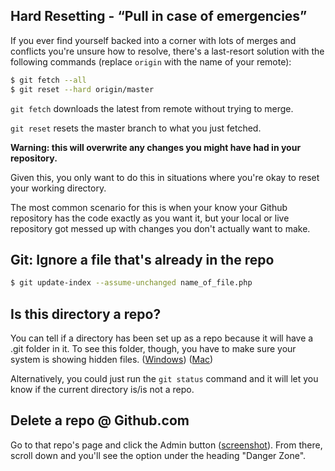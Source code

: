 ## Hard Resetting - &ldquo;Pull in case of emergencies&rdquo;

If you ever find yourself backed into a corner with lots of merges and conflicts you're unsure how to resolve, there's a last-resort solution with the following commands (replace `origin` with the name of your remote):

```bash
$ git fetch --all
$ git reset --hard origin/master
```
	
`git fetch` downloads the latest from remote without trying to merge. 

`git reset` resets the master branch to what you just fetched.

**Warning: this will overwrite any changes you might have had in your repository.** 

Given this, you only want to do this in situations where you're okay to reset your working directory.

The most common scenario for this is when your know your Github repository has the code exactly as you want it, but your local or live repository got messed up with changes you don't actually want to make.


## Git: Ignore a file that's already in the repo

```bash
$ git update-index --assume-unchanged name_of_file.php
```

## Is this directory a repo?
You can tell if a directory has been set up as a repo because it will have a .git folder in it.
To see this folder, though, you have to make sure your system is showing hidden files. ([Windows](http://windows.microsoft.com/en-US/windows-vista/Show-hidden-files)) ([Mac](http://osxdaily.com/2009/02/25/show-hidden-files-in-os-x/))

Alternatively, you could just run the `git status` command and it will let you know if the current directory is/is not a repo.

## Delete a repo @ Github.com
Go to that repo's page and click the Admin button ([screenshot](http://content.screencast.com/users/susanBuck/folders/Jing/media/f29dc9eb-9d96-4e95-8463-9528eb8e0033/00002850.png)). From there, scroll down and you'll see the option under the heading "Danger Zone".

